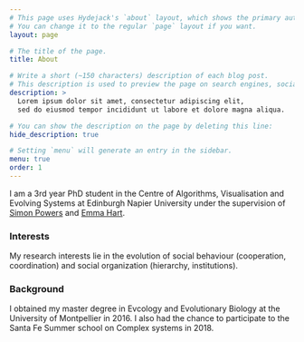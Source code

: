 ```yaml
---
# This page uses Hydejack's `about` layout, which shows the primary author's picture and about text at the top.
# You can change it to the regular `page` layout if you want.
layout: page

# The title of the page.
title: About

# Write a short (~150 characters) description of each blog post.
# This description is used to preview the page on search engines, social media, etc.
description: >
  Lorem ipsum dolor sit amet, consectetur adipiscing elit,
  sed do eiusmod tempor incididunt ut labore et dolore magna aliqua.

# You can show the description on the page by deleting this line:
hide_description: true

# Setting `menu` will generate an entry in the sidebar.
menu: true
order: 1
---
```


I am a 3rd year PhD student in the Centre of Algorithms, Visualisation and Evolving Systems at Edinburgh Napier University under the supervision of [Simon Powers](https://www.napier.ac.uk/people/simon-powers) and [Emma Hart](https://www.napier.ac.uk/people/emma-hart). 

### Interests
My research interests lie in the evolution of social behaviour (cooperation, coordination) and social organization (hierarchy, institutions). 

### Background
I obtained my master degree in Evcology and Evolutionary Biology at the University of Montpellier in 2016. I also had the chance to participate to the Santa Fe Summer school on Complex systems in 2018. 

